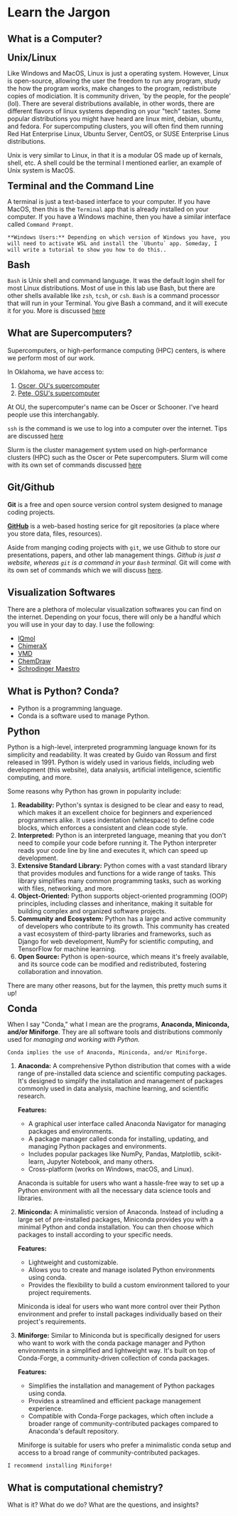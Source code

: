 # Learn the Jargon

## What is a Computer?


<span style="font-size:1.5em;">**Unix/Linux**</span> 

Like Windows and MacOS, Linux is just a operating system. However, Linux is open-source, allowing the user the freedom to run any program, study the how the program works, make changes to the program, redistribute copies of modiciation. It is community driven, 'by the people, for the people' (lol). There are several distributions available, in other words, there are different flavors of linux systems depending on your "tech" tastes. Some popular distributions you might have heard are linux mint, debian, ubuntu, and fedora. For supercomputing clusters, you will often find them running Red Hat Enterprise Linux, Ubuntu Server, CentOS, or SUSE Enterprise Linus distributions.

Unix is very similar to Linux, in that it is a modular OS made up of kernals, shell, etc. A shell could be the terminal I mentioned earlier, an example of Unix system is MacOS.


<span style="font-size:1.5em;">**Terminal and the Command Line**</span>

A terminal is just a text-based interface to your computer. If you have MacOS, then this is the `Terminal` app that is already installed on your computer. If you have a Windows machine, then you have a similar interface called `Command Prompt`. 

```{note} 
**Windows Users:** Depending on which version of Windows you have, you will need to activate WSL and install the `Ubuntu` app. Someday, I will write a tutorial to show you how to do this..
```


<span style="font-size:1.5em;">**Bash**</span>

`Bash` is Unix shell and command language. It was the default login shell for most Linux distributions. Most of use in this lab use Bash, but there are other shells available like `zsh`, `tcsh`, or `csh`. `Bash` is a command processor that will run in your Terminal. You give Bash a command, and it will execute it for you. More is discussed [here](https://van-richard.github.io/CodingNotes/notebooks/commandline/bash.html)


## What are Supercomputers?

Supercomputers, or high-performance computing (HPC) centers, is where we perform most of our work.

In Oklahoma, we have access to:

1. [Oscer, OU's supercomputer](https://www.ou.edu/oscer)
2. [Pete, OSU's supercomputer](https://hpcc.okstate.edu/pete-supercomputer.html)

At OU, the supercomputer's name can be Oscer or Schooner. I've heard people use this interchangably.

`ssh` is the command is we use to log into a computer over the internet. Tips are discussed [here](https://van-richard.github.io/CodingNotes/notebooks/commandline/ssh.html)

Slurm is the cluster management system used on high-performance clusters (HPC) such as the Oscer or Pete supercomputers. Slurm will come with its own set of commands discussed [here](https://van-richard.github.io/CodingNotes/notebooks/commandline/slurm.html)

## Git/Github

**Git** is a free and open source version control system designed to manage coding projects.

**[GitHub](https://www.github.com)** is a web-based hosting serice for git repositories (a place where you store data, files, resources). 

Aside from manging coding projects with `git`, we use Github to store our presentations, papers, and other lab management things. *Github is just a website, whereas `git` is a command in your `Bash` terminal.* Git will come with its own set of commands which we will discuss [here](https://van-richard.github.io/CodingNotes/notebooks/commandline/git.html).


## Visualization Softwares

There are a plethora of molecular visualization softwares you can find on the internet. Depending on your focus, there will only be a handful which you will use in your day to day. I use the following:

- [IQmol](http://iqmol.org)
- [ChimeraX](https://www.cgl.ucsf.edu/chimerax/) 
- [VMD]( https://www.ks.uiuc.edu/Research/vmd/)
- [ChemDraw](https://connect.revvitysignals.com/sitesubscription/Gallery.aspx)
- [Schrodinger Maestro](https://www.schrodinger.com/products/maestro)


## What is Python? Conda?

- Python is a programming language.
- Conda is a software used to manage Python.


<span style="font-size:1.5em;">**Python**</span>

Python is a high-level, interpreted programming language known for its simplicity and readability. It was created by Guido van Rossum and first released in 1991. Python is widely used in various fields, including web development (this website), data analysis, artificial intelligence, scientific computing, and more.

Some reasons why Python has grown in popularity include:

1. **Readability:** Python's syntax is designed to be clear and easy to read, which makes it an excellent choice for beginners and experienced programmers alike. It uses indentation (whitespace) to define code blocks, which enforces a consistent and clean code style.
2. **Interpreted:** Python is an interpreted language, meaning that you don't need to compile your code before running it. The Python interpreter reads your code line by line and executes it, which can speed up development.
3. **Extensive Standard Library:** Python comes with a vast standard library that provides modules and functions for a wide range of tasks. This library simplifies many common programming tasks, such as working with files, networking, and more.
4. **Object-Oriented:** Python supports object-oriented programming (OOP) principles, including classes and inheritance, making it suitable for building complex and organized software projects.
5. **Community and Ecosystem:** Python has a large and active community of developers who contribute to its growth. This community has created a vast ecosystem of third-party libraries and frameworks, such as Django for web development, NumPy for scientific computing, and TensorFlow for machine learning.
6. **Open Source:** Python is open-source, which means it's freely available, and its source code can be modified and redistributed, fostering collaboration and innovation.

There are many other reasons, but for the laymen, this pretty much sums it up!

<span style="font-size:1.5em;">**Conda**</span>

When I say "Conda," what I mean are the programs, **Anaconda, Miniconda, and/or Miniforge**. They are all software tools and distributions commonly used for *managing and working with Python.* 

```{note}
Conda implies the use of Anaconda, Miniconda, and/or Miniforge.
```

1. **Anaconda:** A comprehensive Python distribution that comes with a wide range of pre-installed data science and scientific computing packages. It's designed to simplify the installation and management of packages commonly used in data analysis, machine learning, and scientific research.

    **Features:**
    - A graphical user interface called Anaconda Navigator for managing packages and environments.
    - A package manager called conda for installing, updating, and managing Python packages and environments.
    - Includes popular packages like NumPy, Pandas, Matplotlib, scikit-learn, Jupyter Notebook, and many others.
    - Cross-platform (works on Windows, macOS, and Linux).
    
    Anaconda is suitable for users who want a hassle-free way to set up a Python environment with all the necessary data science tools and libraries.

2. **Miniconda:** A minimalistic version of Anaconda. Instead of including a large set of pre-installed packages, Miniconda provides you with a minimal Python and conda installation. You can then choose which packages to install according to your specific needs.

   **Features:**
    - Lightweight and customizable.
    - Allows you to create and manage isolated Python environments using conda.
    - Provides the flexibility to build a custom environment tailored to your project requirements.
    
    Miniconda is ideal for users who want more control over their Python environment and prefer to install packages individually based on their project's requirements.

4. **Miniforge:** Similar to Miniconda but is specifically designed for users who want to work with the conda package manager and Python environments in a simplified and lightweight way. It's built on top of Conda-Forge, a community-driven collection of conda packages.

   **Features:**
    - Simplifies the installation and management of Python packages using conda.
    - Provides a streamlined and efficient package management experience.
    - Compatible with Conda-Forge packages, which often include a broader range of community-contributed packages compared to Anaconda's default repository.

    Miniforge is suitable for users who prefer a minimalistic conda setup and access to a broad range of community-contributed packages.

```{note}
I recommend installing Miniforge!
```


## What is computational chemistry?

What is it? What do we do? What are the questions, and insights?

